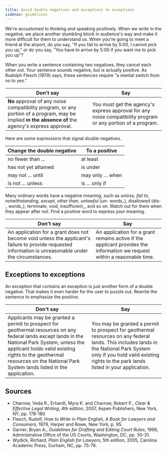 ```yaml
---
title: Avoid double negatives and exceptions to exceptions
sidenav: guidelines
---
```


We're accustomed to thinking and speaking positively. When we write in the negative, we place another stumbling block in audience's way and make it more difficult for them to understand us. When you're going to meet a friend at the airport, do you say, "If you fail to arrive by 5:00, I cannot pick you up," or do you say, "You have to arrive by 5:00 if you want me to pick you up"?

When you write a sentence containing two negatives, they cancel each other out. Your sentence sounds negative, but is actually positive. As Rudolph Flesch (1979) says, these sentences require "a mental switch from no to yes."

Don't say                                                                                                                                            | Say
---------------------------------------------------------------------------------------------------------------------------------------------------- | -----------------------------------------------------------------------------------------------------------
**No** approval of any noise compatibility program, or any portion of a program, may be implied **in the absence of** the agency's express approval. | You must get the agency's express approval for any noise compatibility program or any portion of a program.

Here are some expressions that signal double negatives.

Change the double negative | To a positive
-------------------------- | -----------------
no fewer than ...          | at least
has not yet attained       | is under
may not ... until          | may only ... when
is not ... unless          | is ... only if

Many ordinary words have a negative meaning, such as _unless, fail to, notwithstanding, except, other than, unlawful (un-_ words_), disallowed (dis-_ words_), terminate, void, insufficient_, and so on. Watch out for them when they appear after _not_. Find a positive word to express your meaning.

Don't say                                                                                                                                                | Say
-------------------------------------------------------------------------------------------------------------------------------------------------------- | ------------------------------------------------------------------------------------------------------------------------
An application for a grant does not become void unless the applicant's failure to provide requested information is unreasonable under the circumstances. | An application for a grant remains active if the applicant provides the information we request within a reasonable time.

## Exceptions to exceptions

An exception that contains an exception is just another form of a double negative. That makes it even harder for the user to puzzle out. Rewrite the sentence to emphasize the positive.

Don't say                                                                                                                                                                                                                                                                        | Say
-------------------------------------------------------------------------------------------------------------------------------------------------------------------------------------------------------------------------------------------------------------------------------- | ---------------------------------------------------------------------------------------------------------------------------------------------------------------------------------------------------------------------------
Applicants may be granted a permit to prospect for geothermal resources on any federal lands except lands in the National Park System, unless the applicant holds valid existing rights to the geothermal resources on the National Park System lands listed in the application. | You may be granted a permit to prospect for geothermal resources on any federal lands. This includes lands in the National Park System only if you hold valid existing rights to the park lands listed in your application.

## Sources

- Charrow, Veda R., Erhardt, Myra K. and Charrow, Robert P., _Clear & Effective Legal Writing_, 4th edition, 2007, Aspen Publishers, New York, NY, pp. 178-180.
- Flesch, Rudolf, _How to Write in Plain English, A Book for Lawyers and Consumers_, 1979, Harper and Rowe, New York, p. 95.
- Garner, Bryan A., _Guidelines for Drafting and Editing Court Rules_, 1996, Administrative Office of the US Courts, Washington, DC, pp. 30-31.
- Wydick, Richard, _Plain English for Lawyers_, 5th edition, 2005, Carolina Academic Press, Durham, NC, pp. 75-76.
